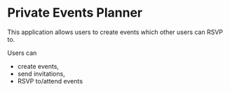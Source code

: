 # Private Events Planner

This application allows users to create events which other users can RSVP to.

Users can
* create events,
* send invitations,
* RSVP to/attend events